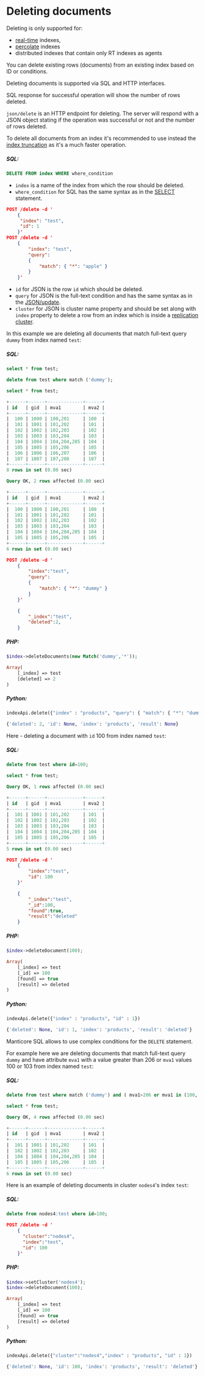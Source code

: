 # Deleting documents

Deleting is only supported for:
* [real-time](Creating_an_index/Local_indexes/Real-time_index.md) indexes,
* [percolate](Creating_an_index/Local_indexes/Percolate_index.md) indexes
* distributed indexes that contain only RT indexes as agents

You can delete existing rows (documents) from an existing index based on ID or conditions.

<!-- example delete 1 -->
Deleting documents is supported via SQL and HTTP interfaces.

SQL response for successful operation will show the number of rows deleted.

`json/delete` is an HTTP endpoint for deleting. The server will respond with a JSON object stating if the operation was successful or not and the number of rows deleted.

To delete all documents from an index it's recommended to use instead the [index truncation](Emptying_an_index.md) as it's a much faster operation.

<!-- intro -->
##### SQL:

<!-- request SQL -->

```sql
DELETE FROM index WHERE where_condition
```

* `index` is a name of the index from which the row should be deleted.
* `where_condition` for SQL has the same syntax as in the [SELECT](Searching/Full_text_matching/Basic_usage.md#SQL) statement.

<!-- request HTTP -->
``` json
POST /delete -d '
    {
     "index": "test",
     "id": 1
    }'
POST /delete -d '
    {
        "index": "test",
        "query":
        {
            "match": { "*": "apple" }
        }
    }'
```

* `id` for JSON is the row `id` which should be deleted.
* `query` for JSON is the full-text condition and has the same syntax as in the [JSON/update](Updating_documents/UPDATE.md#Updates-via-HTTP).
* `cluster` for JSON is cluster name property and should be set along with `index` property to delete a row from an index which is inside a [replication cluster](Creating_a_cluster/Setting_up_replication/Setting_up_replication.md#Replication-cluster).

<!-- end -->

<!-- example delete 2 -->
In this example we are deleting all documents that match full-text query `dummy` from index named `test`:


<!-- intro -->
##### SQL:

<!-- request SQL -->

```sql
select * from test;

delete from test where match ('dummy');

select * from test;
```

<!-- response SQL -->

```sql
+------+------+-------------+------+
| id   | gid  | mva1        | mva2 |
+------+------+-------------+------+
|  100 | 1000 | 100,201     | 100  |
|  101 | 1001 | 101,202     | 101  |
|  102 | 1002 | 102,203     | 102  |
|  103 | 1003 | 103,204     | 103  |
|  104 | 1004 | 104,204,205 | 104  |
|  105 | 1005 | 105,206     | 105  |
|  106 | 1006 | 106,207     | 106  |
|  107 | 1007 | 107,208     | 107  |
+------+------+-------------+------+
8 rows in set (0.00 sec)

Query OK, 2 rows affected (0.00 sec)

+------+------+-------------+------+
| id   | gid  | mva1        | mva2 |
+------+------+-------------+------+
|  100 | 1000 | 100,201     | 100  |
|  101 | 1001 | 101,202     | 101  |
|  102 | 1002 | 102,203     | 102  |
|  103 | 1003 | 103,204     | 103  |
|  104 | 1004 | 104,204,205 | 104  |
|  105 | 1005 | 105,206     | 105  |
+------+------+-------------+------+
6 rows in set (0.00 sec)
```

<!-- request HTTP -->

``` json
POST /delete -d '
    {
        "index":"test",
        "query":
        {
            "match": { "*": "dummy" }
        }
    }'
```

<!-- response json -->

``` json
    {
        "_index":"test",
        "deleted":2,
    }
```    
<!-- intro -->
##### PHP:

<!-- request PHP -->

```php
$index->deleteDocuments(new Match('dummy','*'));
```

<!-- response json -->

``` php
Array(
    [_index] => test
    [deleted] => 2
)
```
<!-- intro -->

##### Python:

<!-- request Python -->
``` python
indexApi.delete({"index" : "products", "query": { "match": { "*": "dummy" }}})
```

<!-- response Python -->
```python
{'deleted': 2, 'id': None, 'index': 'products', 'result': None}

```
<!-- end -->

<!-- example delete 3 -->
Here - deleting a document with `id` 100 from index named `test`:


<!-- intro -->
##### SQL:

<!-- request SQL -->

```sql
delete from test where id=100;

select * from test;
```

<!-- response SQL -->

```sql
Query OK, 1 rows affected (0.00 sec)

+------+------+-------------+------+
| id   | gid  | mva1        | mva2 |
+------+------+-------------+------+
|  101 | 1001 | 101,202     | 101  |
|  102 | 1002 | 102,203     | 102  |
|  103 | 1003 | 103,204     | 103  |
|  104 | 1004 | 104,204,205 | 104  |
|  105 | 1005 | 105,206     | 105  |
+------+------+-------------+------+
5 rows in set (0.00 sec)
```

<!-- request HTTP -->

``` json
POST /delete -d '
    {
        "index":"test",
        "id": 100
    }'
```

<!-- response json -->

``` json
    {
        "_index":"test",
        "_id":100,
        "found":true,
        "result":"deleted"      
    }
```    
<!-- intro -->
##### PHP:

<!-- request PHP -->

```php
$index->deleteDocument(100);
```

<!-- response json -->

``` php
Array(
    [_index] => test
    [_id] => 100
    [found] => true
    [result] => deleted
)
```
<!-- intro -->

##### Python:

<!-- request Python -->
``` python
indexApi.delete({"index" : "products", "id" : 1})
```

<!-- response Python -->
```python
{'deleted': None, 'id': 1, 'index': 'products', 'result': 'deleted'}
```
<!-- end -->

<!-- example delete 4 -->
Manticore SQL allows to use complex conditions for the `DELETE` statement.

For example here we are deleting documents that match full-text query `dummy` and have attribute `mva1` with a value greater than 206 or `mva1` values 100 or 103 from index named `test`:


<!-- intro -->
##### SQL:

<!-- request SQL -->

```sql
delete from test where match ('dummy') and ( mva1>206 or mva1 in (100, 103) );

select * from test;
```

<!-- response SQL -->

```sql
Query OK, 4 rows affected (0.00 sec)

+------+------+-------------+------+
| id   | gid  | mva1        | mva2 |
+------+------+-------------+------+
|  101 | 1001 | 101,202     | 101  |
|  102 | 1002 | 102,203     | 102  |
|  104 | 1004 | 104,204,205 | 104  |
|  105 | 1005 | 105,206     | 105  |
+------+------+-------------+------+
6 rows in set (0.00 sec)
```
<!-- end -->

<!-- example delete 5 -->
Here is an example of deleting documents in cluster `nodes4`'s index `test`:


<!-- intro -->
##### SQL:

<!-- request SQL -->

```sql
delete from nodes4:test where id=100;
```

<!-- request HTTP -->
``` json
POST /delete -d '
    {
      "cluster":"nodes4",
      "index":"test",
      "id": 100
    }'
```
<!-- intro -->
##### PHP:

<!-- request PHP -->

```php
$index->setCluster('nodes4');
$index->deleteDocument(100);
```

<!-- response json -->

``` php
Array(
    [_index] => test
    [_id] => 100
    [found] => true
    [result] => deleted
)
```
<!-- intro -->

##### Python:

<!-- request Python -->
``` python
indexApi.delete({"cluster":"nodes4","index" : "products", "id" : 1})
```

<!-- response Python -->
```python
{'deleted': None, 'id': 100, 'index': 'products', 'result': 'deleted'}
```
<!-- end -->
